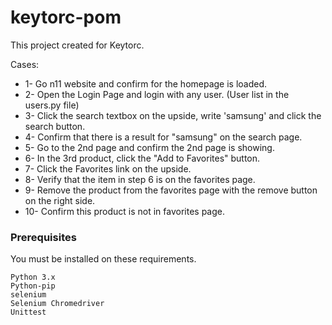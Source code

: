 # keytorc-pom

This project created for Keytorc.


Cases:

* 1- Go n11 website and confirm for the homepage is loaded.
* 2- Open the Login Page and login with any user. (User list in the users.py file)
* 3- Click the search textbox on the upside, write 'samsung' and click the search button.
* 4- Confirm that there is a result for "samsung" on the search page.
* 5- Go to the 2nd page and confirm the 2nd page is showing.
* 6- In the 3rd product, click the "Add to Favorites" button.
* 7- Click the Favorites link on the upside.
* 8- Verify that the item in step 6 is on the favorites page.
* 9- Remove the product from the favorites page with the remove button on the right side.
* 10- Confirm this product is not in favorites page.


### Prerequisites
You must be installed on these requirements.

```
Python 3.x
Python-pip
selenium
Selenium Chromedriver
Unittest
```
